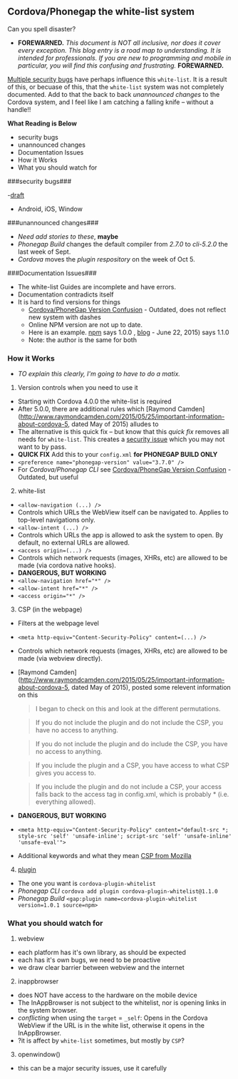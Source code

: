 ## Cordova/Phonegap the white-list system ##

Can you spell disaster? 

- **FOREWARNED.** *This document is NOT all inclusive, nor does  it cover every exception. This blog entry is a road map to understanding. It is intended for professionals. If you are new to programming and mobile in particular, you will find this confusing and frustrating.* **FOREWARNED.**

[Multiple security bugs](security-issues.md) have perhaps influence this `white-list`. It is a result of this, or becuase of this, that the `white-list` system was not completely documented. Add to that the back to back *unannounced changes* to the Cordova system, and I feel like I am catching a falling knife &ndash; without a handle!!

**What Reading is Below**

- security bugs
- unannounced changes
- Documentation Issues
- How it Works
- What you should watch for

###security bugs###

-[draft](security-issues.md)
- Android, iOS, Window

###unannounced changes###

- *Need add stories to these*, **maybe**
- *Phonegap Build* changes the default compiler from *2.7.0* to *cli-5.2.0* the last week of Sept.
- *Cordova* moves the *plugin respository* on the week of Oct 5.

###Documentation Issues###
- The white-list Guides are incomplete and have errors.
- Documentation contradicts itself
- It is hard to find versions for things
  - [Cordova/PhoneGap Version Confusion](http://devgirl.org/2014/11/07/cordovaphonegap-version-confusion/) - Outdated, does not reflect new system with dashes
  - Online NPM version are not up to date.
  - Here is an example. [npm](https://www.npmjs.com/package/cordova-plugin-whitelist) says 1.0.0 , [blog](http://cordova.apache.org/news/2015/06/22/plugins-release.html) - June 22, 2015) says 1.1.0
  - Note: the author is the same for both


### How it Works ###

- *TO explain this clearly, I'm going to have to do a matix.*

1. Version controls when you need to use it
  - Starting with Cordova 4.0.0 the white-list is required
  - After 5.0.0, there are additional rules which [Raymond Camden](http://www.raymondcamden.com/2015/05/25/important-information-about-cordova-5, dated May of 2015) alludes to
  - The alternative is this quick fix &ndash; but know that this *quick fix* removes all needs for `white-list`. This creates a [security issue](http://www.androidauthority.com/google-webview-security-582363/) which you may not want to by pass.
  - **QUICK FIX** Add this to your `config.xml` **for PHONEGAP BUILD ONLY** <br />
  - `<preference name="phonegap-version" value="3.7.0" />`
  - For *Cordova/Phonegap CLI* see [Cordova/PhoneGap Version Confusion](http://devgirl.org/2014/11/07/cordovaphonegap-version-confusion/) - Outdated, but useful
2. white-list
  - `<allow-navigation (...) />`
  - Controls which URLs the WebView itself can be navigated to. Applies to top-level navigations only.
  - `<allow-intent (...) />`
  - Controls which URLs the app is allowed to ask the system to open. By default, no external URLs are allowed.
  - `<access origin=(...) />`
  - Controls which network requests (images, XHRs, etc) are allowed to be made (via cordova native hooks).
  - **DANGEROUS, BUT WORKING**
  - `<allow-navigation href="*" />`
  - `<allow-intent href="*" />`
  - `<access origin="*" />`
3. CSP (in the webpage)
  - Filters at the webpage level
  - `<meta http-equiv="Content-Security-Policy" content=(...) />`
  - Controls which network requests (images, XHRs, etc) are allowed to be made (via webview directly).
  - [Raymond Camden](http://www.raymondcamden.com/2015/05/25/important-information-about-cordova-5, dated May of 2015), posted some relevent information on this

    > I began to check on this and look at the different permutations.

    > If you do not include the plugin and do not include the CSP, you have no access to anything.

    > If you do not include the plugin and do include the CSP, you have no access to anything.

    > If you include the plugin and a CSP, you have access to what CSP gives you access to.

    > If you include the plugin and do not include a CSP, your access falls back to the access tag in config.xml, which is probably * (i.e. everything allowed).

  - **DANGEROUS, BUT WORKING**
  - `<meta http-equiv="Content-Security-Policy" content="default-src *; style-src 'self' 'unsafe-inline'; script-src 'self' 'unsafe-inline' 'unsafe-eval'">`
  - Additional keywords and what they mean [CSP from Mozilla](https://developer.mozilla.org/en-US/docs/Web/Security/CSP/CSP_policy_directives#Keywords) 

4. [plugin](https://www.npmjs.com/package/cordova-plugin-whitelist)
  - The one you want is `cordova-plugin-whitelist`
  - *Phonegap CLI* `cordova add plugin cordova-plugin-whitelist@1.1.0`
  - *Phonegap Build* `<gap:plugin name=cordova-plugin-whitelist version=1.0.1 source=npm>`

### What you should watch for ###

1. webview
  - each platform has it's own library, as should be expected
  - each has it's own bugs, we need to be proactive
  - we draw clear barrier between webview and the internet 
2. inappbrowser
  - does NOT have access to the hardware on the mobile device
  - The InAppBrowser is not subject to the whitelist, nor is opening links in the system browser.
  - *conflicting* when using the `target` = `_self`: Opens in the Cordova WebView if the URL is in the white list, otherwise it opens in the InAppBrowser.
  - ?it is affect by `white-list` sometimes, but mostly by `CSP`?
3. openwindow()
  - this can be a major security issues, use it carefully





